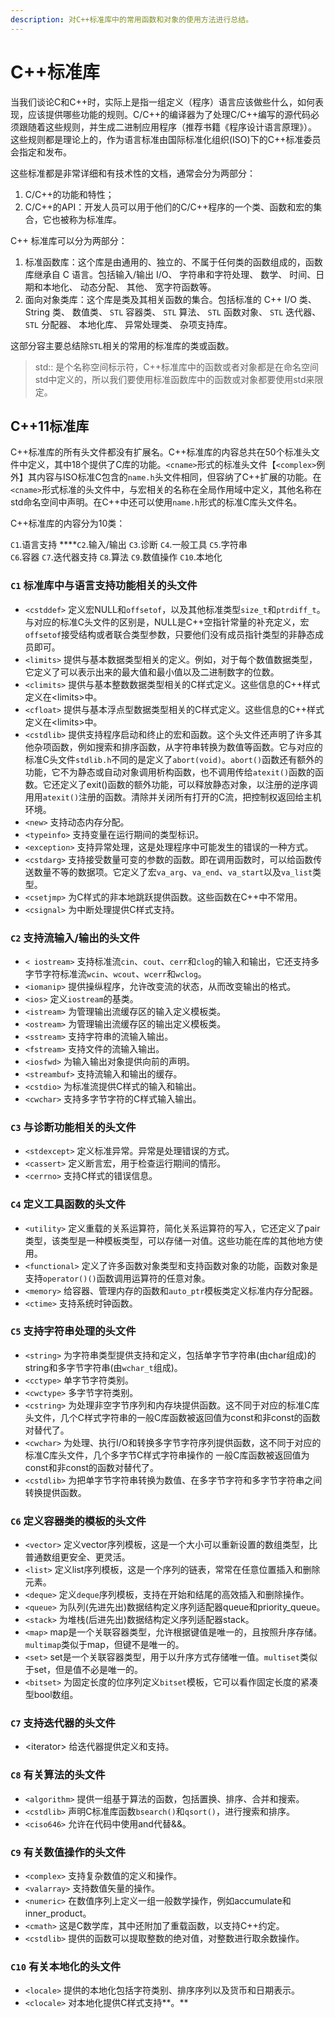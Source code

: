 ```yaml
---
description: 对C++标准库中的常用函数和对象的使用方法进行总结。
---
```


# C++标准库

当我们谈论C和C++时，实际上是指一组定义（程序）语言应该做些什么，如何表现，应该提供哪些功能的规则。C/C++的编译器为了处理C/C++编写的源代码必须跟随着这些规则，并生成二进制应用程序（推荐书籍《程序设计语言原理》）。 这些规则都是理论上的，作为语言标准由国际标准化组织\(ISO\)下的C++标准委员会指定和发布。

这些标准都是非常详细和有技术性的文档，通常会分为两部分：

1. C/C++的功能和特性；
2. C/C++的API：开发人员可以用于他们的C/C++程序的一个类、函数和宏的集合，它也被称为标准库。

C++ 标准库可以分为两部分：

1. 标准函数库：这个库是由通用的、独立的、不属于任何类的函数组成的，函数库继承自 C 语言。包括输入/输出 I/O、 字符串和字符处理、 数学、 时间、日期和本地化、 动态分配、 其他、 宽字符函数等。
2. 面向对象类库：这个库是类及其相关函数的集合。包括标准的 C++ I/O 类、 String 类、 数值类、 `STL` 容器类、 `STL` 算法、 `STL` 函数对象、 `STL` 迭代器、 `STL` 分配器、 本地化库、 异常处理类、 杂项支持库。

这部分容主要总结除`STL`相关的常用的标准库的类或函数。

> std:: 是个名称空间标示符，C++标准库中的函数或者对象都是在命名空间std中定义的，所以我们要使用标准函数库中的函数或对象都要使用std来限定。

## **C++11标准库**

C++标准库的所有头文件都没有扩展名。C++标准库的内容总共在50个标准头文件中定义，其中18个提供了C库的功能。`<cname>`形式的标准头文件【`<complex>`例外】其内容与ISO标准C包含的`name.h`头文件相同，但容纳了C++扩展的功能。在`<cname>`形式标准的头文件中，与宏相关的名称在全局作用域中定义，其他名称在std命名空间中声明。在C++中还可以使用`name.h`形式的标准C库头文件名。

C++标准库的内容分为10类：

`C1`.语言支持    ****`C2`.输入/输出       `C3`.诊断       `C4`.一般工具     `C5`.字符串   
`C6`.容器            `C7`.迭代器支持     `C8`.算法       `C9`.数值操作     `C10`.本地化

### **`C1` 标准库中与语言支持功能相关的头文件**

* `<cstddef>` 定义宏NULL和`offsetof`，以及其他标准类型`size_t`和`ptrdiff_t`。与对应的标准C头文件的区别是，NULL是C++空指针常量的补充定义，宏`offsetof`接受结构或者联合类型参数，只要他们没有成员指针类型的非静态成员即可。 
* `<limits>` 提供与基本数据类型相关的定义。例如，对于每个数值数据类型，它定义了可以表示出来的最大值和最小值以及二进制数字的位数。 
* `<climits>` 提供与基本整数数据类型相关的C样式定义。这些信息的C++样式定义在&lt;limits&gt;中。
* `<cfloat>` 提供与基本浮点型数据类型相关的C样式定义。这些信息的C++样式定义在&lt;limits&gt;中。
* `<cstdlib>` 提供支持程序启动和终止的宏和函数。这个头文件还声明了许多其他杂项函数，例如搜索和排序函数，从字符串转换为数值等函数。它与对应的标准C头文件`stdlib.h`不同的是定义了`abort(void)`。`abort()`函数还有额外的功能，它不为静态或自动对象调用析构函数，也不调用传给`atexit()`函数的函数。它还定义了exit\(\)函数的额外功能，可以释放静态对象，以注册的逆序调用用`atexit()`注册的函数。清除并关闭所有打开的C流，把控制权返回给主机环境。 
* `<new>` 支持动态内存分配。
* `<typeinfo>` 支持变量在运行期间的类型标识。 
* `<exception>` 支持异常处理，这是处理程序中可能发生的错误的一种方式。 
* `<cstdarg>` 支持接受数量可变的参数的函数。即在调用函数时，可以给函数传送数量不等的数据项。它定义了宏`va_arg`、`va_end`、`va_start`以及`va_list`类型。 
* `<csetjmp>` 为C样式的非本地跳跃提供函数。这些函数在C++中不常用。 
* `<csignal>` 为中断处理提供C样式支持。 

### **`C2` 支持流输入/输出的头文件**

* `< iostream>` 支持标准流`cin`、`cout`、`cerr`和`clog`的输入和输出，它还支持多字节字符标准流`wcin`、`wcout`、`wcerr`和`wclog`。 
* `<iomanip>` 提供操纵程序，允许改变流的状态，从而改变输出的格式。 
* `<ios>` 定义`iostream`的基类。 
* `<istream>` 为管理输出流缓存区的输入定义模板类。 
* `<ostream>` 为管理输出流缓存区的输出定义模板类。 
* `<sstream>` 支持字符串的流输入输出。 
* `<fstream>` 支持文件的流输入输出。 
* `<iosfwd>` 为输入输出对象提供向前的声明。 
* `<streambuf>` 支持流输入和输出的缓存。 
* `<cstdio>` 为标准流提供C样式的输入和输出。 
* `<cwchar>` 支持多字节字符的C样式输入输出。 

### **`C3` 与诊断功能相关的头文件**

* `<stdexcept>` 定义标准异常。异常是处理错误的方式。 
* `<cassert>` 定义断言宏，用于检查运行期间的情形。 
* `<cerrno>` 支持C样式的错误信息。 

### **`C4` 定义工具函数的头文件**

* `<utility>` 定义重载的关系运算符，简化关系运算符的写入，它还定义了pair类型，该类型是一种模板类型，可以存储一对值。这些功能在库的其他地方使用。 
* `<functional>` 定义了许多函数对象类型和支持函数对象的功能，函数对象是支持`operator()()`函数调用运算符的任意对象。 
* `<memory>` 给容器、管理内存的函数和`auto_ptr`模板类定义标准内存分配器。 
* `<ctime>` 支持系统时钟函数。 

### **`C5` 支持字符串处理的头文件**

* `<string>` 为字符串类型提供支持和定义，包括单字节字符串\(由char组成\)的string和多字节字符串\(由`wchar_t`组成\)。 
* `<cctype>` 单字节字符类别。 
* `<cwctype>` 多字节字符类别。 
* `<cstring>` 为处理非空字节序列和内存块提供函数。这不同于对应的标准C库头文件，几个C样式字符串的一般C库函数被返回值为const和非const的函数对替代了。 
* `<cwchar>` 为处理、执行I/O和转换多字节字符序列提供函数，这不同于对应的标准C库头文件，几个多字节C样式字符串操作的 一般C库函数被返回值为const和非const的函数对替代了。 
* `<cstdlib>` 为把单字节字符串转换为数值、在多字节字符和多字节字符串之间转换提供函数。 

### **`C6` 定义容器类的模板的头文件**

* `<vector>` 定义vector序列模板，这是一个大小可以重新设置的数组类型，比普通数组更安全、更灵活。 
* `<list>` 定义list序列模板，这是一个序列的链表，常常在任意位置插入和删除元素。 
* `<deque>` 定义`deque`序列模板，支持在开始和结尾的高效插入和删除操作。 
* `<queue>` 为队列\(先进先出\)数据结构定义序列适配器queue和priority\_queue。 
* `<stack>` 为堆栈\(后进先出\)数据结构定义序列适配器stack。 
* `<map>` map是一个关联容器类型，允许根据键值是唯一的，且按照升序存储。`multimap`类似于map，但键不是唯一的。 
* `<set>` set是一个关联容器类型，用于以升序方式存储唯一值。`multiset`类似于set，但是值不必是唯一的。 
* `<bitset>` 为固定长度的位序列定义`bitset`模板，它可以看作固定长度的紧凑型bool数组。 

### **`C7` 支持迭代器的头文件**

* &lt;iterator&gt; 给迭代器提供定义和支持。 

### **`C8` 有关算法的头文件**

* `<algorithm>` 提供一组基于算法的函数，包括置换、排序、合并和搜索。 
* `<cstdlib>` 声明C标准库函数`bsearch()`和`qsort()`，进行搜索和排序。 
* `<ciso646>` 允许在代码中使用and代替&&。 

### **`C9` 有关数值操作的头文件**

* `<complex>` 支持复杂数值的定义和操作。 
* `<valarray>` 支持数值矢量的操作。 
* `<numeric>` 在数值序列上定义一组一般数学操作，例如accumulate和inner\_product。 
* `<cmath>` 这是C数学库，其中还附加了重载函数，以支持C++约定。 
* `<cstdlib>` 提供的函数可以提取整数的绝对值，对整数进行取余数操作。 

### **`C10` 有关本地化的头文件**

* `<locale>` 提供的本地化包括字符类别、排序序列以及货币和日期表示。 
* `<clocale>` 对本地化提供C样式支持**。**

### 

